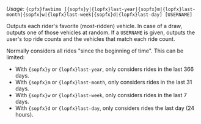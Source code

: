 *Usage:* `{cpfx}favbims [{sopfx}y|{lopfx}last-year|{sopfx}m|{lopfx}last-month|{sopfx}w|{lopfx}last-week|{sopfx}d|{lopfx}last-day] [USERNAME]`

Outputs each rider's favorite (most-ridden) vehicle. In case of a draw, outputs one of those vehicles at random. If a `USERNAME` is given, outputs the user's top ride counts and the vehicles that match each ride count.

Normally considers all rides "since the beginning of time". This can be limited:
* With `{sopfx}y` or `{lopfx}last-year`, only considers rides in the last 366 days.
* With `{sopfx}m` or `{lopfx}last-month`, only considers rides in the last 31 days.
* With `{sopfx}w` or `{lopfx}last-week`, only considers rides in the last 7 days.
* With `{sopfx}d` or `{lopfx}last-day`, only considers rides the last day (24 hours).
